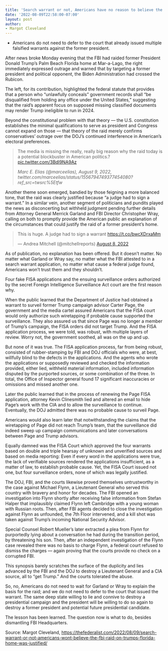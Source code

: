 ```yaml
---
title: 'Search warrant or not, Americans have no reason to believe the FBI raid on Trump’s Florida home was justified'
date: '2022-08-09T22:58:00-07:00'
layout: post
author:
- Margot Cleveland
---
```


- Americans do not need to defer to the court that already issued multiple falsified warrants against the former president.

After news broke Monday evening that the FBI had raided former President Donald Trump’s Palm Beach Florida home at Mar-a-Lago, the right immediately expressed outrage and warned that by targeting a former president and political opponent, the Biden Administration had crossed the Rubicon.

The left, for its contribution, highlighted the federal statute that provides that a person who “unlawfully conceals” government records shall “be disqualified from holding any office under the United States,” suggesting that the raid’s apparent focus on supposed missing classified documents may render Trump ineligible to run in 2024.

Beyond the constitutional problem with that theory — the U.S. constitution establishes the minimal qualifications to serve as president and Congress cannot expand on those — that theory of the raid merely confirms conservatives’ outrage over the DOJ’s continued interference in American’s electoral preferences.

> The media is missing the really, really big reason why the raid today is a potential blockbuster in American politics.? [pic.twitter.com/3BdI9NA9Az](https://t.co/3BdI9NA9Az)
>
> <cite>Marc E. Elias (@marceelias), August 9, 2022, twitter.com/marceelias/status/1556794749377454080?ref_src=twsrc%5Etfw</cite>

Another theme soon emerged, bandied by those feigning a more balanced tone, that the raid was clearly justified because “a judge had to sign a warrant.” In a similar vein, another segment of politicians and pundits played the news as disconcerting but withheld judgment pending further details from Attorney General Merrick Garland and FBI Director Christopher Wray, calling on both to promptly provide the American public an explanation of the circumstances that could justify the raid of a former president’s home.

<blockquote class="twitter-tweet"><p lang="en" dir="ltr">This is huge. A judge had to sign a warrant <a href="https://t.co/bwcXDrxaMm">https://t.co/bwcXDrxaMm</a></p>&mdash; Andrea Mitchell (@mitchellreports) <a href="https://twitter.com/mitchellreports/status/1556784132759453697?ref_src=twsrc%5Etfw">August 8, 2022</a></blockquote> <script async src="https://platform.twitter.com/widgets.js" charset="utf-8"></script>

As of publication, no explanation has been offered. But it doesn’t matter. No matter what Garland or Wray say, no matter what the FBI attested to in a search warrant application, no matter what cause a federal judge found, Americans won’t trust them and they shouldn’t.

Four fake FISA applications and the ensuing surveillance orders authorized by the secret Foreign Intelligence Surveillance Act court are the first reason why.

When the public learned that the Department of Justice had obtained a warrant to surveil former Trump campaign advisor Carter Page, the government and the media cartel assured Americans that the FISA court would only authorize such wiretapping if probable cause supported the surveillance. They also assured us that since Page was no longer a member of Trump’s campaign, the FISA orders did not target Trump. And the FISA application process, we were told, was robust, with multiple layers of review. Worry not, the government soothed, all was on the up and up.

But none of it was true. The FISA application process, far from being robust, consisted of rubber-stamping by FBI and DOJ officials who were, at best, willfully blind to the defects in the applications. And the agents who wrote the applications or supposedly reviewed and checked the information provided, either lied, withheld material information, included information disputed by the purported sources, or some combination of the three. In total, the Office of Inspector general found 17 significant inaccuracies or omissions and missed another one.

Later the public learned that in the process of renewing the Page FISA application, attorney Kevin Clinesmith lied and altered an email to hide Page’s work with the CIA and to allow the surveillance to continue. Eventually, the DOJ admitted there was no probable cause to surveil Page.

Americans would also learn later that notwithstanding the claims that the wiretapping of Page did not reach Trump’s team, that the surveillance did indeed sweep up campaign communications and later conversations between Page and Trump advisors.

Equally damned was the FISA Court which approved the four warrants based on double and triple hearsay of unknown and unverified sources and based on media reporting: Even if every word in the applications were true, the lack of verifiable sources rendered the applications insufficient, as a matter of law, to establish probable cause. Yet, the FISA Court issued not one, but four surveillance orders, none of which was legally justified.

The DOJ, FBI, and the courts likewise proved themselves untrustworthy in the case against Michael Flynn, a Lieutenant General who served this country with bravery and honor for decades. The FBI opened an investigation into Flynn shortly after receiving false information from Stefan Halper that implausibly claimed Flynn left Cambridge with a young woman with Russian roots. Then, after FBI agents decided to close the investigation against Flynn as unfounded, the 7th Floor intervened, and a kill shot was taken against Trump’s incoming National Security Advisor.

Special Counsel Robert Mueller’s later extracted a plea from Flynn for purportedly lying about a conversation he had during the transition period, by threatening his son. Then, after an independent investigation of the Flynn case revealed there was no basis to charge Flynn, a federal court refused to dismiss the charges — again proving that the courts provide no check on a corrupted FBI.

This synopsis barely scratches the surface of the duplicity and lies advanced by the FBI and the DOJ to destroy a Lieutenant General and a CIA source, all to “get Trump.” And the courts tolerated the abuse.

So, no, Americans do not need to wait for Garland or Wray to explain the basis for the raid; and we do not need to defer to the court that issued the warrant. The same deep state willing to lie and connive to destroy a presidential campaign and the president will be willing to do so again to destroy a former president and potential future presidential candidate.

The lesson has been learned. The question now is what to do, besides dismantling FBI Headquarters.

Source: Margot Cleveland, https://thefederalist.com/2022/08/09/search-warrant-or-not-americans-wont-believe-the-fbi-raid-on-trumps-florida-home-was-justified/
